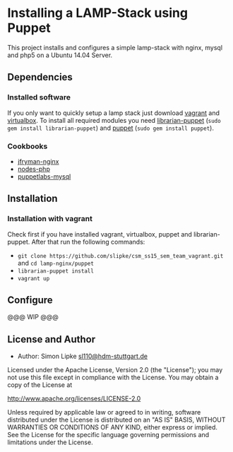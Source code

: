 # Installing a LAMP-Stack using Puppet

This project installs and configures a simple lamp-stack with nginx, mysql and php5 on a Ubuntu 14.04 Server. 

## Dependencies

### Installed software

If you only want to quickly setup a lamp stack just download [vagrant](https://www.vagrantup.com/) and [virtualbox](https://www.virtualbox.org/).
To install all required modules you need [librarian-puppet](https://github.com/rodjek/librarian-puppet) (`sudo gem install librarian-puppet`) and [puppet](https://puppetlabs.com) (`sudo gem install puppet`).

### Cookbooks

* [jfryman-nginx](https://forge.puppetlabs.com/jfryman/nginx)
* [nodes-php](https://forge.puppetlabs.com/nodes/php)
* [puppetlabs-mysql](https://forge.puppetlabs.com/puppetlabs/mysql)


## Installation

### Installation with vagrant

Check first if you have installed vagrant, virtualbox, puppet and librarian-puppet. After that run the following commands:

* `git clone https://github.com/slipke/csm_ss15_sem_team_vagrant.git` and `cd lamp-nginx/puppet`
* `librarian-puppet install`
* `vagrant up`

## Configure

@@@ WIP @@@

## License and Author
 * Author: Simon Lipke sl110@hdm-stuttgart.de
 
Licensed under the Apache License, Version 2.0 (the "License"); you may not use this file except in compliance with the License. You may obtain a copy of the License at

http://www.apache.org/licenses/LICENSE-2.0

Unless required by applicable law or agreed to in writing, software distributed under the License is distributed on an "AS IS" BASIS, WITHOUT WARRANTIES OR CONDITIONS OF ANY KIND, either express or implied. See the License for the specific language governing permissions and limitations under the License.